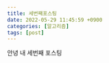 ```yaml
---
title: 세번째포스팅
date: 2022-05-29 11:45:59 +0900
categories: [알고리즘]
tags: [post]		
---
```


안녕 내 세번째 포스팅
